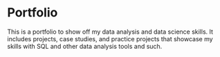# Portfolio
This is a portfolio to show off my data analysis and data science skills. It includes projects, case studies, and practice projects that showcase my skills with SQL and other data analysis tools and such.
